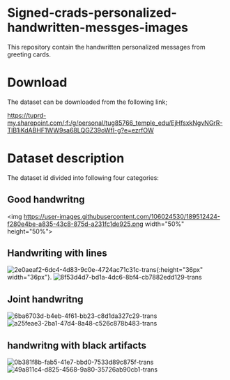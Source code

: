 # Signed-crads-personalized-handwritten-messges-images

This repository contain the handwritten personalized messages from greeting cards.

# Download
The dataset can be downloaded from the following link;

https://tuprd-my.sharepoint.com/:f:/g/personal/tug85766_temple_edu/EjHfsxkNgvNGrR-TlB1iKdABHF1WW9sa68LQGZ39oWfI-g?e=ezrfOW


# Dataset description
The dataset id divided into following four categories:
## Good handwritng
<img https://user-images.githubusercontent.com/106024530/189512424-f280e4be-a835-43c8-875d-a231fc1de925.png width="50%" height="50%">

## Handwriting with lines
![2e0aeaf2-6dc4-4d83-9c0e-4724ac71c31c-trans](https://user-images.githubusercontent.com/106024530/189512427-847d0723-c097-446e-84d5-40a45c4adc67.png){:height="36px" width="36px"}.
![8f53d4d7-bd1a-4dc6-8bf4-cb7882edd129-trans](https://user-images.githubusercontent.com/106024530/189512431-4a4832d5-50e7-490e-9108-301ff3380f11.png)

## Joint handwritng
![6ba6703d-b4eb-4f61-bb23-c8d1da327c29-trans](https://user-images.githubusercontent.com/106024530/189512432-f8d11e93-f499-49e8-858d-65776771611f.png)
![a25feae3-2ba1-47d4-8a48-c526c878b483-trans](https://user-images.githubusercontent.com/106024530/189512434-6003cc49-00e1-42e4-b6f3-a2b5115b9816.png)

## handwritng with black artifacts

![0b381f8b-fab5-41e7-bbd0-7533d89c875f-trans](https://user-images.githubusercontent.com/106024530/189512438-3e213a72-3b93-4f50-8a4e-c53c0e494128.png)
![49a811c4-d825-4568-9a80-35726ab90cb1-trans](https://user-images.githubusercontent.com/106024530/189512441-947099ca-f397-4906-807b-c454165275c5.png)

